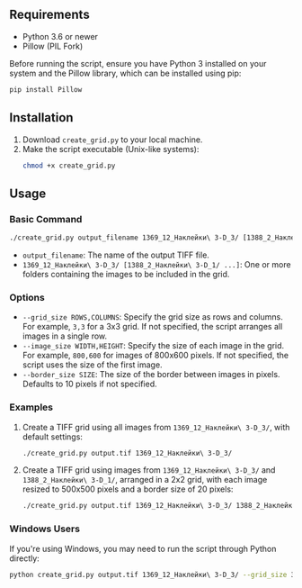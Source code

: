 ## Requirements

- Python 3.6 or newer
- Pillow (PIL Fork)

Before running the script, ensure you have Python 3 installed on your system and the Pillow library, which can be installed using pip:

```bash
pip install Pillow
```
## Installation

1. Download `create_grid.py` to your local machine.
2. Make the script executable (Unix-like systems):
   ```bash
   chmod +x create_grid.py
   ```

## Usage

### Basic Command

```bash
./create_grid.py output_filename 1369_12_Наклейки\ 3-D_3/ [1388_2_Наклейки\ 3-D_1/ ...] [options]
```

- `output_filename`: The name of the output TIFF file.
- `1369_12_Наклейки\ 3-D_3/ [1388_2_Наклейки\ 3-D_1/ ...]`: One or more folders containing the images to be included in the grid.

### Options

- `--grid_size ROWS,COLUMNS`: Specify the grid size as rows and columns. For example, `3,3` for a 3x3 grid. If not specified, the script arranges all images in a single row.
- `--image_size WIDTH,HEIGHT`: Specify the size of each image in the grid. For example, `800,600` for images of 800x600 pixels. If not specified, the script uses the size of the first image.
- `--border_size SIZE`: The size of the border between images in pixels. Defaults to 10 pixels if not specified.

### Examples

1. Create a TIFF grid using all images from `1369_12_Наклейки\ 3-D_3/`, with default settings:

   ```bash
   ./create_grid.py output.tif 1369_12_Наклейки\ 3-D_3/
   ```

2. Create a TIFF grid using images from `1369_12_Наклейки\ 3-D_3/` and `1388_2_Наклейки\ 3-D_1/`, arranged in a 2x2 grid, with each image resized to 500x500 pixels and a border size of 20 pixels:

   ```bash
   ./create_grid.py output.tif 1369_12_Наклейки\ 3-D_3/ 1388_2_Наклейки\ 3-D_1/ --grid_size 2,2 --image_size 500,500 --border_size 20
   ```

### Windows Users

If you're using Windows, you may need to run the script through Python directly:

```bash
python create_grid.py output.tif 1369_12_Наклейки\ 3-D_3/ --grid_size 3,3 --image_size 800,800 --border_size 20
```
